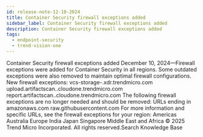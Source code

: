 ```yaml
---
id: release-note-12-10-2024
title: Container Security firewall exceptions added
sidebar_label: Container Security firewall exceptions added
description: Container Security firewall exceptions added
tags:
  - endpoint-security
  - trend-vision-one
---
```


 Container Security firewall exceptions added December 10, 2024—Firewall exceptions were added for Container Security in all regions. Some outdated exceptions were also removed to maintain optimal firewall configurations. New firewall exceptions: vcs-storage-<region>.xdr.trendmicro.com upload.artifactscan.<region>.cloudone.trendmicro.com report.artifactscan.<region>.cloudone.trendmicro.com The following firewall exceptions are no longer needed and should be removed: URLs ending in amazonaws.com raw.githubusercontent.com For more information and specific URLs, see the firewall exceptions for your region: Americas Australia Europe India Japan Singapore Middle East and Africa © 2025 Trend Micro Incorporated. All rights reserved.Search Knowledge Base